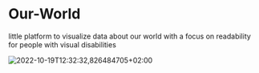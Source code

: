 # Our-World
 little platform to visualize data about our world with a focus on readability for people with visual disabilities

![2022-10-19T12:32:32,826484705+02:00](https://user-images.githubusercontent.com/82652619/196667667-7b9efd47-6d98-4a38-ab34-97a0c93938ab.png)
